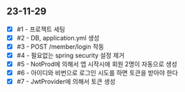 ## 23-11-29
- [x] #1 - 프로젝트 세팅
- [x] #2 - DB, application.yml 생성
- [x] #3 - POST /member/login 작동
- [x] #4 - 필요없는 spring security 설정 제거
- [x] #5 - NotProd에 의해서 앱 시작시에 회원 2명이 자동으로 생성
- [x] #6 - 아이디와 비번으로 로그인 시도를 하면 토큰을 받아야 한다
- [x] #7 - JwtProvider에 의해서 토큰 생성
